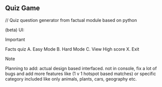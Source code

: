 ## Quiz Game 
// Quiz question generator from factual module based on python

(beta)
 UI:
 > [!IMPORTANT]
> Facts quiz
>           A. Easy Mode
>          B. Hard Mode
>         C. View High score
>        X. Exit

> [!NOTE]
> Planning to add:
> actual design based interfaced. not in console,
> fix a lot of bugs and
> add more features like (1 v 1 hotspot based matches) or specific category included like only animals, plants, cars, geography etc.

          
